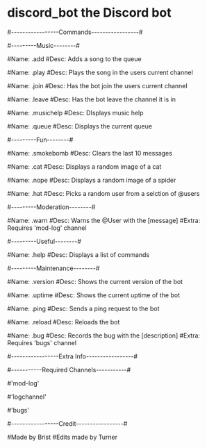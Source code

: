 # discord_bot the Discord bot

#-----------------Commands-----------------#


#---------Music--------#

#Name: .add
#Desc: Adds a song to the queue

#Name: .play
#Desc: Plays the song in the users current channel

#Name: .join
#Desc: Has the bot join the users current channel

#Name: .leave
#Desc: Has the bot leave the channel it is in

#Name: .musichelp
#Desc: DIsplays music help

#Name: .queue
#Desc: Displays the current queue


#---------Fun--------#

#Name: .smokebomb
#Desc: Clears the last 10 messages

#Name: .cat
#Desc: Displays a random image of a cat

#Name: .nope
#Desc: Displays a random image of a spider

#Name: .hat
#Desc: Picks a random user from a selction of @users


#---------Moderation--------#

#Name: .warn
#Desc: Warns the @User with the [message]
#Extra: Requires 'mod-log' channel


#---------Useful--------#

#Name: .help
#Desc: Displays a list of commands


#---------Maintenance--------#

#Name: .version
#Desc: Shows the current version of the bot

#Name: .uptime
#Desc: Shows the current uptime of the bot

#Name: .ping
#Desc: Sends a ping request to the bot

#Name: .reload
#Desc: Reloads the bot

#Name: .bug
#Desc: Records the bug with the [description]
#Extra: Requires 'bugs' channel


#-----------------Extra Info-----------------#


#-----------Required Channels-----------#

#'mod-log' 

#'logchannel'

#'bugs'


#-----------------Credit-----------------#

#Made by Brist
#Edits made by Turner

